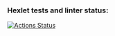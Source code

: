 ### Hexlet tests and linter status:
[![Actions Status](https://github.com/Rnd-Dot/frontend-project-lvl2/workflows/hexlet-check/badge.svg)](https://github.com/Rnd-Dot/frontend-project-lvl2/actions)